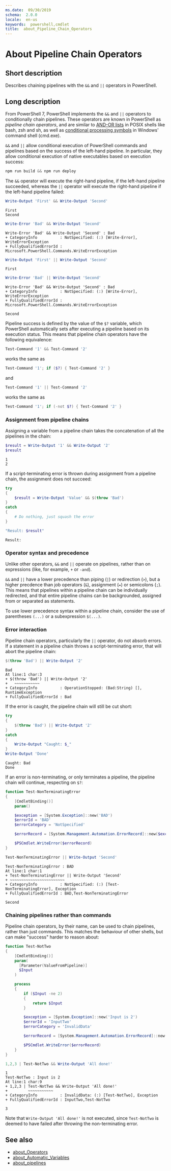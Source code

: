 ```yaml
---
ms.date:  09/30/2019
schema:  2.0.0
locale:  en-us
keywords:  powershell,cmdlet
title:  about_Pipeline_Chain_Operators
---
```


# About Pipeline Chain Operators

## Short description

Describes chaining pipelines with the `&&` and `||` operators in PowerShell.

## Long description

From PowerShell 7, PowerShell implements the `&&` and `||` operators
to conditionally chain pipelines.
These operators are known in PowerShell as *pipeline chain operators*,
and are similar to [AND-OR lists](https://pubs.opengroup.org/onlinepubs/009695399/utilities/xcu_chap02.html#tag_02_09_03)
in POSIX shells like bash, zsh and sh,
as well as [conditional processing symbols](https://docs.microsoft.com/en-us/previous-versions/windows/it-pro/windows-xp/bb490954(v=technet.10)#using-multiple-commands-and-conditional-processing-symbols)
in Windows' command shell (cmd.exe).

`&&` and `||` allow conditional execution of PowerShell commands and pipelines
based on the success of the left-hand pipeline.
In particular, they allow conditional execution of native executables
based on execution success:

```powershell
npm run build && npm run deploy
```

The `&&` operator will execute the right-hand pipeline,
if the left-hand pipeline succeeded,
whereas the `||` operator will execute the right-hand pipeline
if the left-hand pipeline failed:

```powershell
Write-Output 'First' && Write-Output 'Second'
```

```Output
First
Second
```

```powershell
Write-Error 'Bad' && Write-Output 'Second'
```

```Output
Write-Error 'Bad' && Write-Output 'Second' : Bad
+ CategoryInfo          : NotSpecified: (:) [Write-Error], WriteErrorException
+ FullyQualifiedErrorId : Microsoft.PowerShell.Commands.WriteErrorException
```

```powershell
Write-Output 'First' || Write-Output 'Second'
```

```Output
First
```

```powershell
Write-Error 'Bad' || Write-Output 'Second'
```

```Output
Write-Error 'Bad' && Write-Output 'Second' : Bad
+ CategoryInfo          : NotSpecified: (:) [Write-Error], WriteErrorException
+ FullyQualifiedErrorId : Microsoft.PowerShell.Commands.WriteErrorException

Second
```

Pipeline success is defined by the value of the `$?` variable,
which PowerShell automatically sets after executing a pipeline based on its execution status.
This means that pipeline chain operators have the following equivalence:

```powershell
Test-Command '1' && Test-Command '2'
```

works the same as

```powershell
Test-Command '1'; if ($?) { Test-Command '2' }
```

and

```powershell
Test-Command '1' || Test-Command '2'
```

works the same as

```powershell
Test-Command '1'; if (-not $?) { Test-Command '2' }
```

### Assignment from pipeline chains

Assigning a variable from a pipeline chain takes the concatenation
of all the pipelines in the chain:

```powershell
$result = Write-Output '1' && Write-Output '2'
$result
```

```Output
1
2
```

If a script-terminating error is thrown during assignment from a pipeline chain,
the assignment does not succeed:

```powershell
try
{
    $result = Write-Output 'Value' && $(throw 'Bad')
}
catch
{
    # Do nothing, just squash the error
}

"Result: $result"
```

```Output
Result:
```

### Operator syntax and precedence

Unlike other operators, `&&` and `||` operate on pipelines,
rather than on expressions (like, for example, `+` or `-and`).

`&&` and `||` have a lower precedence than piping (`|`) or redirection (`>`),
but a higher precdence than job operators (`&`), assignment (`=`) or semicolons (`;`).
This means that pipelines within a pipeline chain can be individually redirected,
and that entire pipeline chains can be backgrounded, assigned from
or separated as statements.

To use lower precedence syntax within a pipeline chain,
consider the use of parentheses `(...)` or a subexpression `$(...)`.

### Error interaction

Pipeline chain operators, particularly the `||` operator,
do not absorb errors.
If a statement in a pipeline chain throws a script-terminating error,
that will abort the pipeline chain:

```powershell
$(throw 'Bad') || Write-Output '2'
```

```Output
Bad
At line:1 char:3
+ $(throw 'Bad') || Write-Output '2'
+   ~~~~~~~~~~~
+ CategoryInfo          : OperationStopped: (Bad:String) [], RuntimeException
+ FullyQualifiedErrorId : Bad
```

If the error is caught, the pipeline chain will still be cut short:

```powershell
try
{
    $(throw 'Bad') || Write-Output '2'
}
catch
{
    Write-Output "Caught: $_"
}
Write-Output 'Done'
```

```Output
Caught: Bad
Done
```

If an error is non-terminating,
or only terminates a pipeline,
the pipeline chain will continue, respecting on `$?`:

```powershell
function Test-NonTerminatingError
{
    [CmdletBinding()]
    param()

    $exception = [System.Exception]::new('BAD')
    $errorId = 'BAD'
    $errorCategory = 'NotSpecified'

    $errorRecord = [System.Management.Automation.ErrorRecord]::new($exception, $errorId, $errorCategory, $null)

    $PSCmdlet.WriteError($errorRecord)
}

Test-NonTerminatingError || Write-Output 'Second'
```

```Output
Test-NonTerminatingError : BAD
At line:1 char:1
+ Test-NonTerminatingError || Write-Output 'Second'
+ ~~~~~~~~~~~~~~~~~~~~~~~~
+ CategoryInfo          : NotSpecified: (:) [Test-NonTerminatingError], Exception
+ FullyQualifiedErrorId : BAD,Test-NonTerminatingError

Second
```

### Chaining pipelines rather than commands

Pipeline chain operators, by their name, can be used to chain pipelines,
rather than just commands.
This matches the behaviour of other shells,
but can make "success" harder to reason about:

```powershell
function Test-NotTwo
{
    [CmdletBinding()]
    param(
      [Parameter(ValueFromPipeline)]
      $Input
    )

    process
    {
        if ($Input -ne 2)
        {
            return $Input
        }

        $exception = [System.Exception]::new('Input is 2')
        $errorId = 'InputTwo'
        $errorCategory = 'InvalidData'

        $errorRecord = [System.Management.Automation.ErrorRecord]::new($exception, $errorId, $errorCategory, $null)

        $PSCmdlet.WriteError($errorRecord)
    }
}

1,2,3 | Test-NotTwo && Write-Output 'All done!'
```

```Output
1
Test-NotTwo : Input is 2
At line:1 char:9
+ 1,2,3 | Test-NotTwo && Write-Output 'All done!'
+         ~~~~~~~~~~~
+ CategoryInfo          : InvalidData: (:) [Test-NotTwo], Exception
+ FullyQualifiedErrorId : InputTwo,Test-NotTwo

3
```

Note that `Write-Output 'All done!'` is not executed,
since `Test-NotTwo` is deemed to have failed
after throwing the non-terminating error.

## See also

- [about_Operators](./about_Operators.md)
- [about_Automatic_Variables](./about_Automatic_Variables.md)
- [about_pipelines](./about_pipelines.md)
